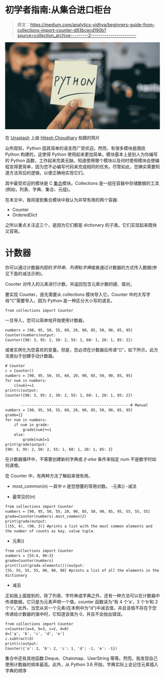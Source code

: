 # 初学者指南:从集合进口柜台

> 原文：<https://medium.com/analytics-vidhya/beginners-guide-from-collections-import-counter-d93bcecd190b?source=collection_archive---------2----------------------->

![](img/6410f7a4bc3da9c141a65e6db3abdbe2.png)

在 [Unsplash](https://unsplash.com?utm_source=medium&utm_medium=referral) 上由 [Hitesh Choudhary](https://unsplash.com/@hiteshchoudhary?utm_source=medium&utm_medium=referral) 拍摄的照片

众所周知，Python 因其简单的语言而广受欢迎。然而，有很多模块是围绕 Python 构建的，这使得 Python 使用起来更加简单。模块基本上是别人为你编写的 Python 函数，工作起来完美无缺。知道使用哪个模块以及何时使用模块会使编程变得更简单，因为您不必编写代码来完成相同的任务。尽管如此，您确实需要知道方法背后的逻辑，以便正确地实现它们。

其中最受欢迎的模块是 C [集合](https://docs.python.org/3/library/collections.html)模块。Collections 是一组在容器中存储数据的工具(例如，列表、字典、集合、元组)。

在本文中，我将提到集合模块中我认为非常有用的两个容器:
- Counter
- OrderedDict

之所以重点关注这三个，是因为它们都是 dictionary 的子类。它们实现起来既快又容易。

# 计数器

你可以通过计数器内部的*字符串*、*列表*和*字典*或者通过计数器的方式传入数据(参见下面的减法示例)。

Counter 对传入的元素进行计数，并返回包含元素计数的键、值对。

要实现 Counter，首先需要从 collections 模块导入它。Counter 中的大写字母“C”需要导入，因为 Python 是一种区分大小写的语言。

```
from collections import Counter 
```

一旦导入，您可以简单地开始使用计数器。

```
numbers = [90, 95, 50, 55, 60, 20, 90, 85, 50, 90, 85, 95]
Counter(numbers)output:
Counter({90: 3, 95: 2, 50: 2, 55: 1, 60: 1, 20: 1, 85: 2})
```

或者实例化为您喜欢的变量。但是，您必须在计数器后传递“()”，如下所示。此方法类似于创建手动计数器。

```
# Counter 
c = Counter()
numbers = [90, 95, 50, 55, 60, 20, 90, 85, 50, 90, 85, 95]
for num in numbers:
    c[num]+=1
print(c)output:
Counter({90: 3, 95: 2, 50: 2, 55: 1, 60: 1, 20: 1, 85: 2})

       --------------------------------------------------# Manual
numbers = [90, 95, 50, 55, 60, 20, 90, 85, 50, 90, 85, 95]
grade={}
for num in numbers:
    if num in grade:
        grade[num]+=1
    else:
        grade[num]=1
print(grade)output:
{90: 3, 95: 2, 50: 2, 55: 1, 60: 1, 20: 1, 85: 2}
```

在计数器循环中，不需要创建新的字典或 *if-else* 条件来指定 num 不是数字时如何递增。

在 Counter 中，有两种方法了解起来很有用。
- most_common(n) —其中 *n* 是您想要的常用对数。
-元素()
-减法

*   最常见的(n)

```
from collections import Counter
numbers = [90, 95, 50, 55, 20, 90, 85, 50, 90, 85, 95, 55, 55, 55]
grade=Counter(numbers).most_common(2)
print(grade)output:
[(55, 4), (90, 3)] #prints a list with the most common elements and the number of counts as key, value tuple. 
```

*   元素()

```
from collections import Counter
numbers = {55:4, 90:3}
grade=Counter(numbers)
print(list(grade.elements()))output:
[55, 55, 55, 55, 90, 90, 90] #prints a list of all the elements in the dictionary
```

*   减去

正如我上面提到的，除了列表、字符串或字典之外，还有一种方法可以在计数器中传递数据。它只是为元素声明一个值，counter 函数读为“有 4 个‘a’，3 个‘b’和 2 个‘c’。”此外，当您从另一个元素(在本例中为“d”)中减去值，并且该值不存在于您传递给计数器的值中时，它知道该值为 0，并且不会抛出错误。

```
from collections import Counter
c=Counter(a=4, b=3, c=2, d=0)
d=['a', 'b', 'c', 'd', 'e']
c.subtract(d)
print(c)output:
Counter({'a': 3, 'b': 2, 'c': 1, 'd': -1, 'e': -1})
```

集合中还有其他函数:Deque、Chainmap、UserString 等等。然而，我发现自己使用计数器的频率最高。此外，从 Python 3.6 开始，字典实际上会记住元素插入字典的顺序